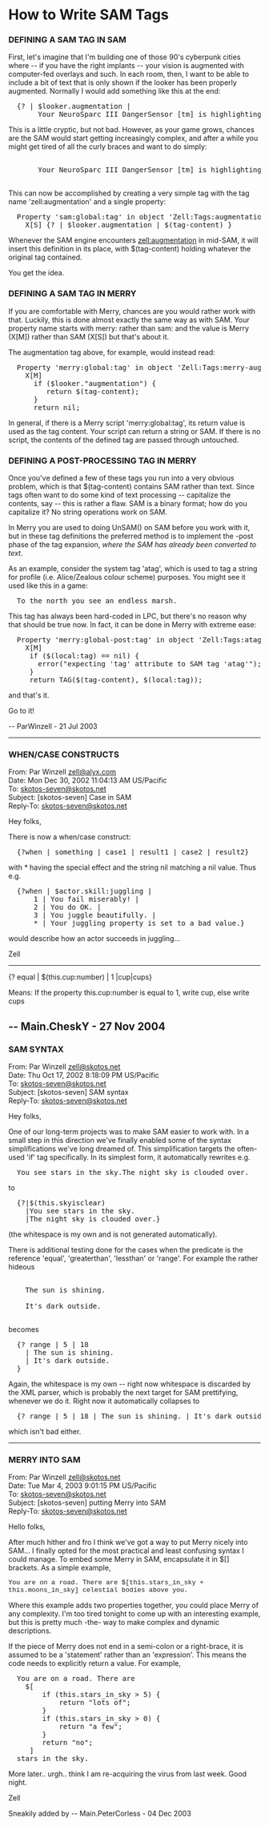 # How to Write SAM Tags

### DEFINING A SAM TAG IN SAM

First, let's imagine that I'm building one of those 90's cyberpunk cities where -- if you have the right implants -- your vision is augmented with computer-fed overlays and such. In each room, then, I want to be able to include a bit of text that is only shown if the looker has been properly augmented. Normally I would add something like this at the end:

<pre>
  {? | $looker.augmentation |
       Your NeuroSparc III DangerSensor [tm] is highlighting the dark alley in warning shades of orange.
</pre>

This is a little cryptic, but not bad. However, as your game grows, chances are the SAM would start getting increasingly complex, and after a while you might get tired of all the curly braces and want to do simply:

<pre>
  <zell:augmentation>
       Your NeuroSparc III DangerSensor [tm] is highlighting the dark alley in warning shades of orange.
  </zell:augmentation>
</pre>

This can now be accomplished by creating a very simple tag with the tag name 'zell:augmentation' and a single property:

<pre>
  Property 'sam:global:tag' in object 'Zell:Tags:augmentation' =
    X[S] {? | $looker.augmentation | $(tag-content) }
</pre>

Whenever the SAM engine encounters <zell:augmentation> in mid-SAM, it will insert this definition in its place, with $(tag-content) holding whatever the original tag contained.

You get the idea.

### DEFINING A SAM TAG IN MERRY

If you are comfortable with Merry, chances are you would rather work with that. Luckily, this is done almost exactly the same way as with SAM. Your property name starts with merry: rather than sam: and the value is Merry (X[M]) rather than SAM (X[S]) but that's about it.

The augmentation tag above, for example, would instead read:

<pre>
  Property 'merry:global:tag' in object 'Zell:Tags:merry-augmentation' =
    X[M]
      if ($looker."augmentation") {
         return $(tag-content);
      }
      return nil;
</pre>

In general, if there is a Merry script 'merry:global:tag', its return value is used as the tag content. Your script can return a string or SAM. If there is no script, the contents of the defined tag are passed through untouched.

### DEFINING A POST-PROCESSING TAG IN MERRY

Once you've defined a few of these tags you run into a very obvious problem, which is that $(tag-content) contains SAM rather than text. Since tags often want to do some kind of text processing -- capitalize the contents, say -- this is rather a flaw. SAM is a binary format; how do you capitalize it? No string operations work on SAM.

In Merry you are used to doing UnSAM() on SAM before you work with it, but in these tag definitions the preferred method is to implement the -post phase of the tag expansion, *where the SAM has already been converted to text*.

As an example, consider the system tag 'atag', which is used to tag a string for profile (i.e. Alice/Zealous colour scheme) purposes. You might see it used like this in a game:

<pre>
  To the <atag tag="direction">north</atag> you see an endless marsh.
</pre>

This tag has always been hard-coded in LPC, but there's no reason why that should be true now. In fact, it can be done in Merry with extreme ease:

<pre>
  Property 'merry:global-post:tag' in object 'Zell:Tags:atag' =
    X[M]
     if ($(local:tag) == nil) {
       error("expecting 'tag' attribute to SAM tag 'atag'");
     }
     return TAG($(tag-content), $(local:tag));
</pre>

and that's it.

Go to it!

-- ParWinzell - 21 Jul 2003

----

### WHEN/CASE CONSTRUCTS 

From: Par Winzell <zell@alyx.com><br>
Date: Mon Dec 30, 2002  11:04:13 AM US/Pacific<br>
To: skotos-seven@skotos.net<br>
Subject: [skotos-seven] Case in SAM<br>
Reply-To: skotos-seven@skotos.net<br>

Hey folks,

There is now a when/case construct:

<pre>
  {?when | something | case1 | result1 | case2 | result2}
</pre>

with * having the special effect and the string nil matching a nil value. Thus e.g.

<pre>
  {?when | $actor.skill:juggling |
      1 | You fail miserably! |
      2 | You do OK. |
      3 | You juggle beautifully. |
      * | Your juggling property is set to a bad value.}
</pre>

would describe how an actor succeeds in juggling...

Zell

---

{? equal | $(this.cup:number) | 1 |cup|cups}

Means: If the property this.cup:number is equal to 1, write cup, else  write cups

-- Main.CheskY - 27 Nov 2004
---


### SAM SYNTAX

From: Par Winzell <zell@skotos.net><br>
Date: Thu Oct 17, 2002  8:18:09 PM US/Pacific<br>
To: skotos-seven@skotos.net<br>
Subject: [skotos-seven] SAM syntax<br>
Reply-To: skotos-seven@skotos.net<br>

Hey folks,

One of our long-term projects was to make SAM easier to work with. In a small step in this direction we've finally enabled some of the syntax simplifications we've long dreamed of. This simplification targets the often-used 'if' tag specifically. In its simplest form, it automatically rewrites e.g.

<pre>
  <if val="$(this.skyisclear)"><true>You see stars in the sky.</true><false>The night sky is clouded over.</false></if>
</pre>

to

<pre>
  {?|$(this.skyisclear)
    |You see stars in the sky.
    |The night sky is clouded over.}
</pre>

(the whitespace is my own and is not generated automatically).

There is additional testing done for the cases when the predicate is the reference 'equal', 'greaterthan', 'lessthan' or 'range'. For example the rather hideous

<pre>
  <if val="$(range val="$(system.hour)" from="5" to="18"><true>
    The sun is shining.
  </true><false>
    It's dark outside.
  </false></if>
</pre>

becomes

<pre>
  {? range | 5 | 18
    | The sun is shining.
    | It's dark outside.
  }
</pre>

Again, the whitespace is my own -- right now whitespace is discarded by the XML parser, which is probably the next target for SAM prettifying, whenever we do it. Right now it automatically collapses to

<pre>
  {? range | 5 | 18 | The sun is shining. | It's dark outside. }
</pre>

which isn't bad either.

----

### MERRY INTO SAM

From: Par Winzell <zell@skotos.net><br>
Date: Tue Mar 4, 2003  9:01:15 PM US/Pacific<br>
To: skotos-seven@skotos.net<br>
Subject: [skotos-seven] putting Merry into SAM<br>
Reply-To: skotos-seven@skotos.net<br>

Hello folks,

After much hither and fro I think we've got a way to put Merry nicely into SAM... I finally opted for the most practical and least confusing syntax I could manage. To embed some Merry in SAM, encapsulate it in $[] brackets. As a simple example,

<font face="Courier" size="-1">
  You are on a road. There are $[this.stars_in_sky + this.moons_in_sky] celestial bodies above you.
</font>

Where this example adds two properties together, you could place Merry of any complexity. I'm too tired tonight to come up with an interesting example, but this is pretty much -the- way to make complex and dynamic descriptions.

If the piece of Merry does not end in a semi-colon or a right-brace, it is assumed to be a 'statement' rather than an 'expression'. This means the code needs to explicitly return a value. For example,

<pre>
  You are on a road. There are
    $[
        if (this.stars_in_sky > 5) {
            return "lots of";
        }
        if (this.stars_in_sky > 0) {
            return "a few";
        }
        return "no";
     ]
  stars in the sky.
</pre>

More later.. urgh.. think I am re-acquiring the virus from last week. Good night.

Zell

Sneakily added by -- Main.PeterCorless - 04 Dec 2003
